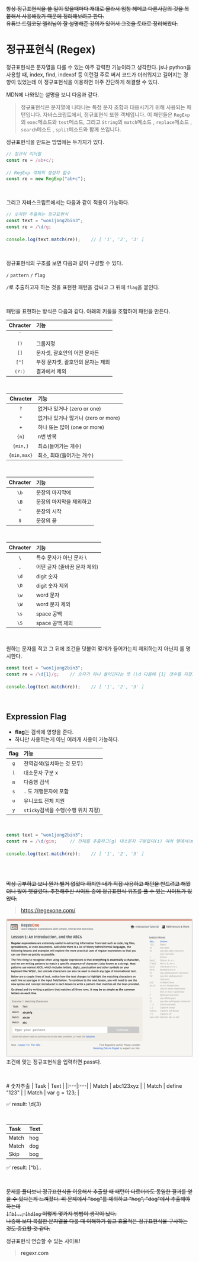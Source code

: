 ~~항상 정규표현식을 쓸 일이 있을때마다 재대로 몰라서 엄청 헤메고 다른사람의 것을 복붙해서 사용해왔기 때문에 정리해보려고 한다.~~  
~~유튜브 드림코딩 엘리님이 잘 설명해준 강의가 있어서 그것을 토대로 정리해봤다.~~


# 정규표현식 (Regex)

정규표현식은 문자열을 다룰 수 있는 아주 강력한 기능이라고 생각한다. js나 python을 사용할 때, index, find, indexof 등 이런걸 주로 써서 코드가 더러워지고 길어지는 경향이 있었는데 이 정규표현식을 이용하면 아주 간단하게 해결할 수 있다. 

MDN에 나와있는 설명을 보니 다음과 같다.
> 정규표현식은 문자열에 나타나는 특정 문자 조합과 대응시키기 위해 사용되는 패턴입니다. 자바스크립트에서, 정규표현식 또한 객체입니다. 이 패턴들은 `RegExp`의 `exec`메소드와 `test`메소드, 그리고 `String`의 `match`메소드 , `replace`메소드 , `search`메소드 , `split`메소드와 함께 쓰입니다.


정규표현식을 만드는  방법에는 두가지가 있다. 

```javascript
// 정규식 리터럴
const re = /ab+c/;

// RegExp 객체의 생성자 함수
const re = new RegExp("ab+c");
```

<br>

그리고 자바스크립트에서는 다음과 같이 적용이 가능하다.
```javascript
// 숫자만 추출하는 정규표현식
const text = "won1jong2bin3";
const re = /\d/g;

console.log(text.match(re));    // [ '1', '2', '3' ]
```

<br>

정규표현식의 구조를 보면 다음과 같이 구성할 수 있다.  

`/` `pattern` `/` `flag`

`/`로 추출하고자 하는 것을 표현한 패턴을 감싸고 그 뒤에 `flag`을 붙인다.

<br>

패턴을 표현하는 방식은 다음과 같다. 아래의 키들을 조합하여 패턴을 만든다.  

| Chracter | 기능 |
| :---: | :--- |
| `||` | 또는(or) |
| `()` | 그룹지정 |
| `[]` | 문자셋, 괄호안의 어떤 문자든 |
| `[^]` | 부정 문자셋, 괄호안의 문자는 제외 |
| `(?:)` | 결과에서 제외 |

<br>

| Chracter | 기능 |
| :---: | :--- |
| `?` | 없거나 있거나 (zero or one) |
| `*` |	없거나 있거나 많거나 (zero or more) |
| `+` |	하나 또는 많이 (one or more) |
| `{n}` | n번 반복 |
| `{min,}` | 최소(들어가는 개수) |
| `{min,max}` | 최소, 최대(들어가는 개수) |

<br>

| Chracter | 기능 |
| :---: | :--- |
| `\b` | 문장의 마지막에 |
| `\B` | 문장의 마지막을 제외하고 |
| `^` |	문장의 시작 |
| `$` |	문장의 끝 |

<br>

| Chracter | 기능 |
| :---: | :--- |
| `\` |	특수 문자가 아닌 문자 \
| `.` |	어떤 글자 (줄바꿈 문자 제외) |
| `\d` | digit 숫자 |
| `\D` | digit 숫자 제외 |
| `\w` | word 문자 |
| `\W` | word 문자 제외 |
| `\s` | space 공백 |
| `\S` | space 공백 제외 |

<br>

원하는 문자를 적고 그 뒤에 조건을 덧붙여 몇개가 들어가는지 제외하는지 아닌지 를 명시한다.

```javascript
const text = "won1jong2bin3";
const re = /\d{1}/g;    // 숫자가 하나 들어간다는 뜻 (\d 다음에 {1} 갯수를 지정)

console.log(text.match(re));    // [ '1', '2', '3' ]
```




<br>

## Expression Flag
- **flag**는 검색에 영향을 준다.  
- 하나만 사용하는게 아닌 여러개 사용이 가능하다.

| flag | 기능 |
|:---:| :--- |
| `g` | 전역검색(일치하는 것 모두) |
| `i` | 대소문자 구분 x |
| `m` | 다중행 검색 |
| `s` | `.` 도 개행문자에 포함 |
| `u` | 유니코드 전체 지원 |
| `y` | `sticky`검색을 수행(수행 위치 지정) |

<br>

```javascript
const text = "won1jong2bin3";
const re = /\d/gim;     // 전체를 추출하고(g) 대소문자 구분없이(i) 여러 행에서(m) 추출

console.log(text.match(re));    // [ '1', '2', '3' ]
```

<br>
<br>


~~막상 공부하고 보니 뭔가 별거 없었다 하지만 내가 직접 사용하고 패턴을 만드려고 해봤더니 많이 헷갈렸다. 추천해주신 사이트 중에 정규표현식 퀴즈를 풀 수 있는 사이트가 있었다.~~

> <a> https://regexone.com/ 

![Regex](./img/regexone.png)
조건에 맞는 정규표현식을 입력하면 pass다.



<br>

\# 숫자추출
| Task | Text |
|:---|:---|
| Match | abc123xyz |
| Match | define "123" | 
| Match | var g = 123; |

✅  result: \d{3}  

<br>

| Task | Text |
|:---|:---|
| Match | hog |
| Match | dog |
| Skip | bog |

✅  result: [^b]..

<br>

~~문제를 풀다보니 정규표현식을 이용해서 추출할 때 패턴이 다르더라도 동일한 결과를 얻을 수 있다는게 느껴졌다. 위 문제에서 "bog"를 제외하고 "hog", "dog"에서 추출해야 하는데  
`[^b]..`,  `[hd]og` 이렇게 몇가지 방법이 생각이 났다.  
나중에 보다 복잡한 문자열을 다룰 때 이해하기 쉽고 효율적은 정규표현식을 구사하는 것도 중요할 것 같다.~~

정규표현식 연습할 수 있는 사이트!
> <a>regexr.com